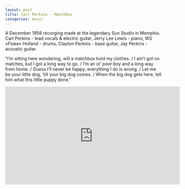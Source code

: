 ```yaml
---
layout: post
title: Carl Perkins - Matchbox
categories: music
---
```


A December 1956 recorging made at the legendary Sun Studio in Memphis. Carl Perkins - lead vocals & electric guitar, Jerry Lee Lewis - piano, WS «Fluke» Holland - drums, Clayton Perkins - base guitar, Jay Perkins - acoustic guitar.

“I’m sitting here wondering, will a matchbox hold my clothes. / I ain’t got no matches, but I got a long way to go. / I’m an ol’ poor boy and a long way from home. / Guess I’ll never be happy, everything I do is wrong. / Let me be your little dog, ’till your big dog comes. / When the big dog gets here, tell him what this little puppy done.”

<div class="youtube-embed-container">
	<iframe width="560" height="315" src="https://www.youtube.com/embed/PYH_SS_aYtA" title="YouTube video player" frameborder="0" allow="accelerometer; autoplay; clipboard-write; encrypted-media; gyroscope; picture-in-picture" allowfullscreen></iframe>
</div>